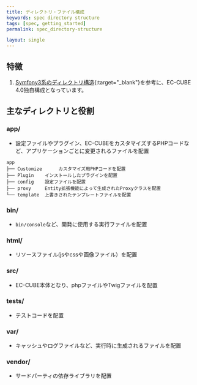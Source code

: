 ```yaml
---
title: ディレクトリ・ファイル構成
keywords: spec directory structure
tags: [spec, getting_started]
permalink: spec_directory-structure

layout: single
---
```


## 特徴

1. [Symfony3系のディレクトリ構造](https://symfony.com/doc/3.4/quick_tour/the_architecture.html){:target="_blank"}を参考に、EC-CUBE 4.0独自構成となっています。

## 主なディレクトリと役割

### app/

- 設定ファイルやプラグイン、EC-CUBEをカスタマイズするPHPコードなど、アプリケーションごとに変更されるファイルを配置

```
app
├── Customize      カスタマイズ用PHPコードを配置
├── Plugin    インストールしたプラグインを配置
├── config    設定ファイルを配置
├── proxy     Entity拡張機能によって生成されたProxyクラスを配置
└── template  上書きされたテンプレートファイルを配置
```

### bin/

- `bin/console`など、開発に使用する実行ファイルを配置

### html/

- リソースファイル(jsやcssや画像ファイル）を配置

### src/

- EC-CUBE本体となり、phpファイルやTwigファイルを配置

### tests/

- テストコードを配置

### var/

- キャッシュやログファイルなど、実行時に生成されるファイルを配置

### vendor/

- サードパーティの依存ライブラリを配置
